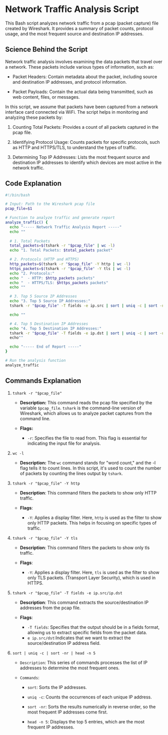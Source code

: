 # Network Traffic Analysis Script

This Bash script analyzes network traffic from a pcap (packet capture) file created by Wireshark. It provides a summary of packet counts, protocol usage, and the most frequent source and destination IP addresses.

## Science Behind the Script

Network traffic analysis involves examining the data packets that travel over a network. These packets include various types of information, such as:

- Packet Headers: Contain metadata about the packet, including source and destination IP addresses, and protocol information.

- Packet Payloads: Contain the actual data being transmitted, such as web content, files, or messages.

In this script, we assume that packets have been captured from a network interface card connected via WiFi. The script helps in monitoring and analyzing these packets by:

1. Counting Total Packets: Provides a count of all packets captured in the pcap file.

2. Identifying Protocol Usage: Counts packets for specific protocols, such as HTTP and HTTPS/TLS, to understand the types of traffic.

3. Determining Top IP Addresses: Lists the most frequent source and destination IP addresses to identify which devices are most active in the network traffic.

## Code Explanation

```BASH
#!/bin/bash

# Input: Path to the Wireshark pcap file
pcap_file=$1

# Function to analyze traffic and generate report
analyze_traffic() {
  echo "----- Network Traffic Analysis Report -----"
  echo ""
  
  # 1. Total Packets
  total_packets=$(tshark -r "$pcap_file" | wc -l)
  echo "1. Total Packets: $total_packets packet"

  # 2. Protocols (HTTP and HTTPS)
  http_packets=$(tshark -r "$pcap_file" -Y http | wc -l)
  https_packets=$(tshark -r "$pcap_file" -Y tls | wc -l)
  echo "2. Protocols:"
  echo "  - HTTP: $http_packets packets"
  echo "  - HTTPS/TLS: $https_packets packets"
  echo ""

  # 3. Top 5 Source IP Addresses
  echo "3. Top 5 Source IP Addresses:"
  tshark -r "$pcap_file" -T fields -e ip.src | sort | uniq -c | sort -nr | head -n 5

  echo ""

  # 4. Top 5 Destination IP Addresses
  echo "4. Top 5 Destination IP Addresses:"
  tshark -r "$pcap_file" -T fields -e ip.dst | sort | uniq -c | sort -nr | head -n 5
  echo""

  echo "----- End of Report -----"
}

# Run the analysis function
analyze_traffic

```

## Commands Explanation

1. `tshark -r "$pcap_file"`
    
    -  **Description:** This command reads the pcap file specified by the variable `$pcap_file`. `tshark` is the command-line version of Wireshark, which allows us to analyze packet captures from the command line.

    - **Flags:**
        - `-r`: Specifies the file to read from. This flag is essential for indicating the input file for analysis.

2. `wc -l` 
   
   -  **Description:** The `wc` command stands for "word count," and the -l flag tells it to count lines. In this script, it's used to count the number of packets by counting the lines output by `tshark`.

3. `tshark -r "$pcap_file" -Y http`
    
    - **Description**: This command filters the packets to 
    show only HTTP traffic.
    
    - **Flags**:
        - `-Y`: Applies a display filter. Here, `http` is used as the filter to show only HTTP packets. This helps in focusing on specific types of traffic.

4. `tshark -r "$pcap_file" -Y tls`
    
    - **Description**: This command filters the packets to 
    show only tls traffic.
    
    - **Flags**:
        - `-Y`: Applies a display filter. Here, `tls` is used as the filter to show only TLS packets. (Transport Layer Security), which is used in HTTPS.

5. `tshark -r "$pcap_file" -T fields -e ip.src/ip.dst`
    
    - **Description**: This command extracts the source/destination IP addresses from the pcap file.
    
    - **Flags**:
        - `-T fields`: Specifies that the output should be in a fields format, allowing us to extract specific fields from the packet data.
        - `e ip.src/dst`:Indicates that we want to extract the source/destination IP address field.

6. `sort | uniq -c | sort -nr | head -n 5`

    - `Description`: This series of commands processes the list of IP addresses to determine the most frequent ones.

    - `Commands`:
        - `sort`: Sorts the IP addresses.

        - `uniq -c`: Counts the occurrences of each unique IP address.

        - `sort -nr`: Sorts the results numerically in reverse order, so the most frequent IP addresses come first.

        - `head -n 5`: Displays the top 5 entries, which are the most frequent IP addresses.        












